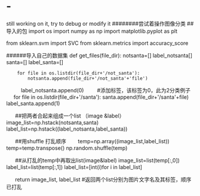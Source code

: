# -
still working on it, try to debug or modify it 
########尝试着操作图像分类
##导入的包
import os
import numpy as np
import matplotlib.pyplot as plt

from sklearn.svm import SVC
from sklearn.metrics import accuracy_score

######导入自己的数据集
def get_files(file_dir):
        notsanta=[]
        label_notsanta[]
        santa=[]
        label_santa=[]
        
        for file in os.listdir(file_dir+'/not_santa'):
            notsanta.append(file_dir+'/not_santa'+'file')
            label_notsanta.append(0)         #添加标签，该标签为0，此为2分类例子
        for file in os.listdir(file_dir+'/santa'):
            santa.append(file_dir+'/santa'+file)
            label_santa.append(1)
        
        ##把两者合起来组成一个list （image &label）
        image_list=np.hstack(notsanta,santa)
        label_list=np.hstack((label_notsanta,label_santa))
        
        ##用shuffle 打乱顺序
        temp=np.array((image_list,label_list))
        temp=temp.transpose()
        np.random.shuffle(temp)
        
        ##从打乱的temp中再取出list(image&label)
        image_list=list(temp[:,0])
        label_list=list(temp[:,1])
        label_list=[int(i)for i in label_list]
        
        return image_list, label_list #返回两个list分别为图片文字名及其标签，顺序已打乱
        
